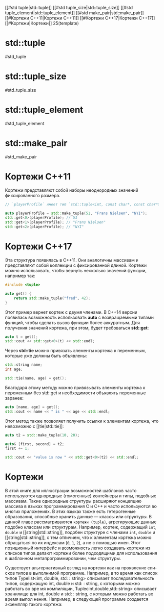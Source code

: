 
[[#std tuple|std::tuple]]
[[#std tuple_size|std::tuple_size]]
[[#std tuple_element|std::tuple_element]]
[[#std make_pair|std::make_pair]]
[[#Кортежи C++11|Кортежи C++11]]
[[#Кортежи C++17|Кортежи C++17]]
[[#Кортежи|Кортежи]] 25(template)


# std::tuple
#std_tuple




# std::tuple_size
#std_tuple_size



# std::tuple_element
#std_tuple_element


# std::make_pair

#std_make_pair



# Кортежи C++11
Кортежи представляют собой наборы неоднородных значений фиксированного размера.
```c++
// `playerProfile` имеет тип `std::tuple<int, const char*, const char*>`. 

auto playerProfile = std::make_tuple(51, "Frans Nielsen", "NYI"); 
std::get<0>(playerProfile); // 51 
std::get<1>(playerProfile); // "Frans Nielsen" 
std::get<2>(playerProfile); // "NYI"
```

# Кортежи C++17 #

Эта структура появилась в C++11. Они аналогичны массивам и представляют собой коллекции с фиксированной длиной. Кортежи можно использовать, чтобы вернуть несколько значений функции, например так:
```C++
#include <tuple> 

auto get() { 
	return std::make_tuple("fred", 42); 
}
```

Этот пример вернет кортеж с двумя членами. В C++14 версии появилась возможность использовать **auto** с возвращаемыми типами функций, чтобы сделать вызов функции более аккуратным. Для получения значений кортежа, при этом, будет требоваться **std::get**: 
```c++
auto t = get(); 
std::cout << std::get<0>(t) << std::endl;
```

Через **std::tie** можно привязать элементы кортежа к переменным, которые уже должны быть объявлены:
```c++
std::string name; 
int age; 

std::tie(name, age) = get();
```

Благодаря этому методу можно привязывать элементы кортежа к переменным без std::get и необходимости объявлять переменные заранее:
```c++
auto [name, age] = get(); 
std::cout << name << " is " << age << std::endl;
```

Этот метод также позволяет получить ссылки к элементам кортежа, что невозможно с [[tie|std::tie]]:
```c++
auto t2 = std::make_tuple(10, 20); 

auto& [first, second] = t2; 
first += 1; 

std::cout << "value is now " << std::get<0>(t2) << std::endl;
```

# Кортежи

В этой книге для иллюстрации возможностей шаблонов часто используются однородные (гомогенные) контейнеры и типы, подобные массивам. Такие однородные структуры расширяют концепцию массива в языках программирования С и C++ и часто используются во многих приложениях. В этих языках также есть гетерогенные образования, способные хранить данные — классы или структуры. В данной главе рассматриваются `кортежи (tuple)`, агрегирующие данные подобно классам или структурам. Например, кортеж, содержащий `int`, `double` и [[string|std::string]], подобен структуре с членами `int`, `double` и [[string|std::string]], с тем отличием, что к элементам кортежа можно обращаться по их индексам (`0`, `1`, `2`), а не с помощью имен. Этот позиционный интерфейс и возможность легко создавать кортежи из списков типов делают кортежи более подходящими для использования в шаблонном метапрограммировании, чем структуры.

Существует альтернативный взгляд на кортежи как на проявление спи­
сков типов в выполнимой программе. Например, в то время как список типов
Typelist<int, double, std: : string> описывает последовательность типов,
содержащую int, double и std: : string, с которыми можно работать во вре­
мя компиляции, Tuplecint,double,std::string> описывает хранилище
для int, double и std: : string, с которым можно работать во время выпол­
нения. Например, в следующей программе создается экземпляр такого кортежа:































